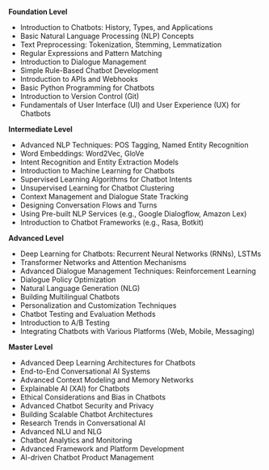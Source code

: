 **Foundation Level**

*   Introduction to Chatbots: History, Types, and Applications
*   Basic Natural Language Processing (NLP) Concepts
*   Text Preprocessing: Tokenization, Stemming, Lemmatization
*   Regular Expressions and Pattern Matching
*   Introduction to Dialogue Management
*   Simple Rule-Based Chatbot Development
*   Introduction to APIs and Webhooks
*   Basic Python Programming for Chatbots
*   Introduction to Version Control (Git)
*   Fundamentals of User Interface (UI) and User Experience (UX) for Chatbots

**Intermediate Level**

*   Advanced NLP Techniques: POS Tagging, Named Entity Recognition
*   Word Embeddings: Word2Vec, GloVe
*   Intent Recognition and Entity Extraction Models
*   Introduction to Machine Learning for Chatbots
*   Supervised Learning Algorithms for Chatbot Intents
*   Unsupervised Learning for Chatbot Clustering
*   Context Management and Dialogue State Tracking
*   Designing Conversation Flows and Turns
*   Using Pre-built NLP Services (e.g., Google Dialogflow, Amazon Lex)
*   Introduction to Chatbot Frameworks (e.g., Rasa, Botkit)

**Advanced Level**

*   Deep Learning for Chatbots: Recurrent Neural Networks (RNNs), LSTMs
*   Transformer Networks and Attention Mechanisms
*   Advanced Dialogue Management Techniques: Reinforcement Learning
*   Dialogue Policy Optimization
*   Natural Language Generation (NLG)
*   Building Multilingual Chatbots
*   Personalization and Customization Techniques
*   Chatbot Testing and Evaluation Methods
*   Introduction to A/B Testing
*   Integrating Chatbots with Various Platforms (Web, Mobile, Messaging)

**Master Level**

*   Advanced Deep Learning Architectures for Chatbots
*   End-to-End Conversational AI Systems
*   Advanced Context Modeling and Memory Networks
*   Explainable AI (XAI) for Chatbots
*   Ethical Considerations and Bias in Chatbots
*   Advanced Chatbot Security and Privacy
*   Building Scalable Chatbot Architectures
*   Research Trends in Conversational AI
*   Advanced NLU and NLG
*   Chatbot Analytics and Monitoring
*   Advanced Framework and Platform Development
*   AI-driven Chatbot Product Management

